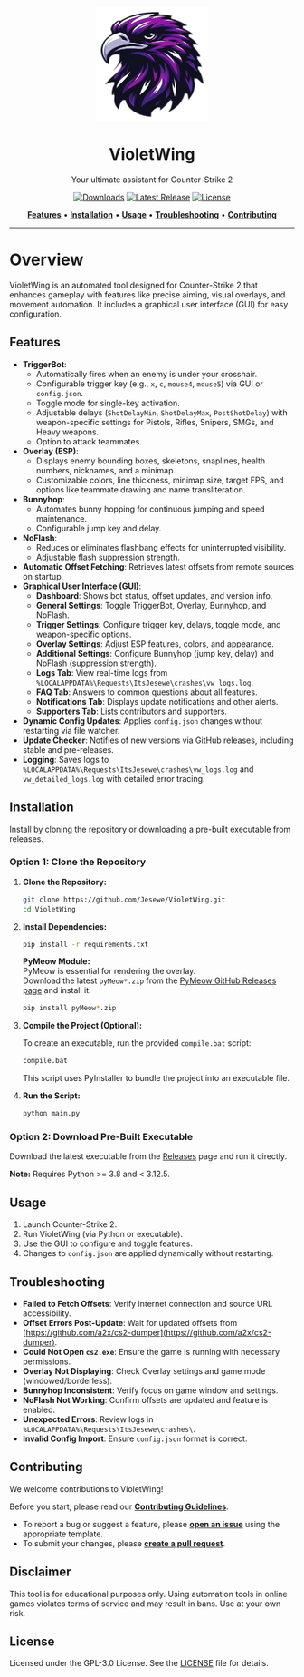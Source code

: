 <div align="center">
   <img src="src/img/icon.png" alt="VioletWing" width="200" height="200">
   <h1>VioletWing</h1>
   <p>Your ultimate assistant for Counter-Strike 2</p>

[![Downloads](https://img.shields.io/github/downloads/jesewe/VioletWing/total?style=for-the-badge&logo=github&color=D5006D)](https://github.com/Jesewe/VioletWing/releases)
[![Latest Release](https://img.shields.io/github/v/release/jesewe/VioletWing?style=for-the-badge&logo=github&color=D5006D)](https://github.com/Jesewe/VioletWing/releases/latest/)
[![License](https://img.shields.io/github/license/jesewe/VioletWing?style=for-the-badge&color=D5006D)](LICENSE)

<a href="#features"><strong>Features</strong></a> •
<a href="#installation"><strong>Installation</strong></a> •
<a href="#usage"><strong>Usage</strong></a> •
<a href="#troubleshooting"><strong>Troubleshooting</strong></a> •
<a href="#contributing"><strong>Contributing</strong></a>

</div>

---

# Overview

VioletWing is an automated tool designed for Counter-Strike 2 that enhances gameplay with features like precise aiming, visual overlays, and movement automation. It includes a graphical user interface (GUI) for easy configuration.

## Features

- **TriggerBot**:
  - Automatically fires when an enemy is under your crosshair.
  - Configurable trigger key (e.g., `x`, `c`, `mouse4`, `mouse5`) via GUI or `config.json`.
  - Toggle mode for single-key activation.
  - Adjustable delays (`ShotDelayMin`, `ShotDelayMax`, `PostShotDelay`) with weapon-specific settings for Pistols, Rifles, Snipers, SMGs, and Heavy weapons.
  - Option to attack teammates.
- **Overlay (ESP)**:
  - Displays enemy bounding boxes, skeletons, snaplines, health numbers, nicknames, and a minimap.
  - Customizable colors, line thickness, minimap size, target FPS, and options like teammate drawing and name transliteration.
- **Bunnyhop**:
  - Automates bunny hopping for continuous jumping and speed maintenance.
  - Configurable jump key and delay.
- **NoFlash**:
  - Reduces or eliminates flashbang effects for uninterrupted visibility.
  - Adjustable flash suppression strength.
- **Automatic Offset Fetching**: Retrieves latest offsets from remote sources on startup.
- **Graphical User Interface (GUI)**:
  - **Dashboard**: Shows bot status, offset updates, and version info.
  - **General Settings**: Toggle TriggerBot, Overlay, Bunnyhop, and NoFlash.
  - **Trigger Settings**: Configure trigger key, delays, toggle mode, and weapon-specific options.
  - **Overlay Settings**: Adjust ESP features, colors, and appearance.
  - **Additional Settings**: Configure Bunnyhop (jump key, delay) and NoFlash (suppression strength).
  - **Logs Tab**: View real-time logs from `%LOCALAPPDATA%\Requests\ItsJesewe\crashes\vw_logs.log`.
  - **FAQ Tab**: Answers to common questions about all features.
  - **Notifications Tab**: Displays update notifications and other alerts.
  - **Supporters Tab**: Lists contributors and supporters.
- **Dynamic Config Updates**: Applies `config.json` changes without restarting via file watcher.
- **Update Checker**: Notifies of new versions via GitHub releases, including stable and pre-releases.
- **Logging**: Saves logs to `%LOCALAPPDATA%\Requests\ItsJesewe\crashes\vw_logs.log` and `vw_detailed_logs.log` with detailed error tracing.

## Installation

Install by cloning the repository or downloading a pre-built executable from releases.

### Option 1: Clone the Repository

1. **Clone the Repository:**

   ```bash
   git clone https://github.com/Jesewe/VioletWing.git
   cd VioletWing
   ```

2. **Install Dependencies:**

   ```bash
   pip install -r requirements.txt
   ```

   **PyMeow Module:**  
    PyMeow is essential for rendering the overlay.  
    Download the latest `pyMeow*.zip` from the [PyMeow GitHub Releases page](https://github.com/qb-0/pyMeow/releases) and install it:

   ```bash
   pip install pyMeow*.zip
   ```

3. **Compile the Project (Optional):**

   To create an executable, run the provided `compile.bat` script:

   ```bash
   compile.bat
   ```

   This script uses PyInstaller to bundle the project into an executable file.

4. **Run the Script:**

   ```bash
   python main.py
   ```

### Option 2: Download Pre-Built Executable

Download the latest executable from the [Releases](https://github.com/Jesewe/VioletWing/releases) page and run it directly.

**Note:** Requires Python >= 3.8 and < 3.12.5.

## Usage

1. Launch Counter-Strike 2.
2. Run VioletWing (via Python or executable).
3. Use the GUI to configure and toggle features.
4. Changes to `config.json` are applied dynamically without restarting.

## Troubleshooting

- **Failed to Fetch Offsets**: Verify internet connection and source URL accessibility.
- **Offset Errors Post-Update**: Wait for updated offsets from [https://github.com/a2x/cs2-dumper](https://github.com/a2x/cs2-dumper).
- **Could Not Open `cs2.exe`**: Ensure the game is running with necessary permissions.
- **Overlay Not Displaying**: Check Overlay settings and game mode (windowed/borderless).
- **Bunnyhop Inconsistent**: Verify focus on game window and settings.
- **NoFlash Not Working**: Confirm offsets are updated and feature is enabled.
- **Unexpected Errors**: Review logs in `%LOCALAPPDATA%\Requests\ItsJesewe\crashes\`.
- **Invalid Config Import**: Ensure `config.json` format is correct.

## Contributing

We welcome contributions to VioletWing!

Before you start, please read our [**Contributing Guidelines**](CONTRIBUTING.md).

- To report a bug or suggest a feature, please [**open an issue**](https://github.com/Jesewe/VioletWing/issues) using the appropriate template.
- To submit your changes, please [**create a pull request**](https://github.com/Jesewe/VioletWing/pulls).

## Disclaimer

This tool is for educational purposes only. Using automation tools in online games violates terms of service and may result in bans. Use at your own risk.

## License

Licensed under the GPL-3.0 License. See the [LICENSE](LICENSE) file for details.
